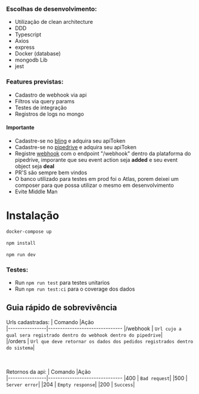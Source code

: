
### Escolhas de desenvolvimento:

- Utilização de clean architecture
- DDD
- Typescript
- Axios
- express
- Docker (database)
- mongodb Lib
- jest



### Features previstas:

- Cadastro de webhook via api
- Filtros via query params
- Testes de integração
- Registros de logs no mongo

#### Importante
- Cadastre-se no [bling](https://suporte.ideris.com.br/portal/pt/kb/articles/como-obter-token-bling) e adquira seu apiToken
- Cadastre-se no [pipedrive](https://pipedrive.readme.io/docs/how-to-find-the-api-token") e adquira seu apiToken
- Registre [webhook](https://pipedrive.readme.io/docs/guide-for-webhooks) com o endpoint "/webhook" dentro da plataforma do pipedrive, imporante que seu event action seja **added** e seu event object seja **deal** 
- PR'S são sempre bem vindos
- O banco utilizado para testes em prod foi o Atlas, porem deixei um composer para que possa utilizar o mesmo em desenvolvimento
- Evite Middle Man


# Instalação
``
docker-compose up
``
<br><br>
``
npm install
``<br><br>
``
npm run dev
``
<br>


### Testes:
- Run `npm run test` para testes unitarios 
- Run `npm run test:ci` para o coverage dos dados


## Guia rápido de sobrevivência

Urls cadastradas:
|    Comando     |Ação                           
|----------------|-------------------------------
|/webhook | `Url cujo a qual sera registrado dentro do webhook dentro do pipedrive`|            
|/orders  | `Url que deve retornar os dados dos pedidos registrados dentro do sistema`|

<br><br>
Retornos da api:
|    Comando     |Ação                           
|----------------|-------------------------------
|400 | `Bad request`|
|500 | `Server error`|
|204  | `Empty response`|
|200  | `Success`|





